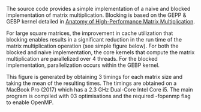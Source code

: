 The source code provides a simple implementation of a naive and blocked implementation of matrix multiplication. Blocking is based on the GEPP & GEBP kernel detailed in [Anatomy of High-Performance Matrix Multiplication](https://faculty.csbsju.edu/mheroux/fall2013_csci317/GotoRVDGACMTOMS.pdf).

For large square matrices, the improvement in cache utilization that blocking enables results in a significant reduction in the run time of the matrix multiplication operation (see simple figure below). For both the blocked and naive implementation, the core kernels that compute the matrix multiplication are parallelized over 4 threads. For the blocked implementation, parallelization occurs within the GEBP kernel.

This figure is generated by obtaining 3 timings for each matrix size and taking the mean of the resulting times. The timings are obtained on a MacBook Pro (2017) which has a 2.3 GHz Dual-Core Intel Core i5. The main program is compiled with 03 optimisations and the required -fopenmp flag to enable OpenMP.

<p align="center">
  <img src="https://github.com/kundaMwiza/Learning/master/hpc/blas_impl/timings.png?raw=true" alt=""/>
</p>
